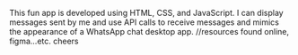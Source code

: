 This fun app is developed using HTML, CSS, and JavaScript. 
I can display messages sent by me and use API calls to receive messages and mimics the appearance of a WhatsApp chat desktop app. 
//resources found online, figma...etc.
cheers
